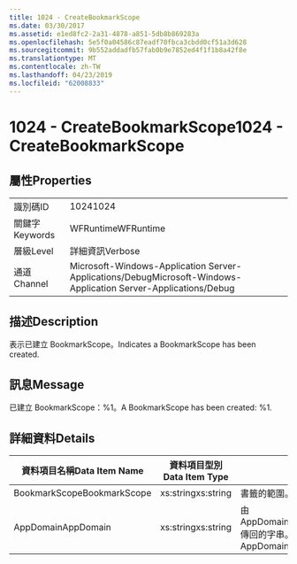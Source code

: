 ```yaml
---
title: 1024 - CreateBookmarkScope
ms.date: 03/30/2017
ms.assetid: e1ed8fc2-2a31-4878-a851-5db8b869283a
ms.openlocfilehash: 5e5f0a04586c87eadf70fbca3cbdd0cf51a3d628
ms.sourcegitcommit: 9b552addadfb57fab0b9e7852ed4f1f1b8a42f8e
ms.translationtype: MT
ms.contentlocale: zh-TW
ms.lasthandoff: 04/23/2019
ms.locfileid: "62008833"
---
```

# <a name="1024---createbookmarkscope"></a><span data-ttu-id="797e9-102">1024 - CreateBookmarkScope</span><span class="sxs-lookup"><span data-stu-id="797e9-102">1024 - CreateBookmarkScope</span></span>
## <a name="properties"></a><span data-ttu-id="797e9-103">屬性</span><span class="sxs-lookup"><span data-stu-id="797e9-103">Properties</span></span>  
  
|||  
|-|-|  
|<span data-ttu-id="797e9-104">識別碼</span><span class="sxs-lookup"><span data-stu-id="797e9-104">ID</span></span>|<span data-ttu-id="797e9-105">1024</span><span class="sxs-lookup"><span data-stu-id="797e9-105">1024</span></span>|  
|<span data-ttu-id="797e9-106">關鍵字</span><span class="sxs-lookup"><span data-stu-id="797e9-106">Keywords</span></span>|<span data-ttu-id="797e9-107">WFRuntime</span><span class="sxs-lookup"><span data-stu-id="797e9-107">WFRuntime</span></span>|  
|<span data-ttu-id="797e9-108">層級</span><span class="sxs-lookup"><span data-stu-id="797e9-108">Level</span></span>|<span data-ttu-id="797e9-109">詳細資訊</span><span class="sxs-lookup"><span data-stu-id="797e9-109">Verbose</span></span>|  
|<span data-ttu-id="797e9-110">通道</span><span class="sxs-lookup"><span data-stu-id="797e9-110">Channel</span></span>|<span data-ttu-id="797e9-111">Microsoft-Windows-Application Server-Applications/Debug</span><span class="sxs-lookup"><span data-stu-id="797e9-111">Microsoft-Windows-Application Server-Applications/Debug</span></span>|  
  
## <a name="description"></a><span data-ttu-id="797e9-112">描述</span><span class="sxs-lookup"><span data-stu-id="797e9-112">Description</span></span>  
 <span data-ttu-id="797e9-113">表示已建立 BookmarkScope。</span><span class="sxs-lookup"><span data-stu-id="797e9-113">Indicates a BookmarkScope has been created.</span></span>  
  
## <a name="message"></a><span data-ttu-id="797e9-114">訊息</span><span class="sxs-lookup"><span data-stu-id="797e9-114">Message</span></span>  
 <span data-ttu-id="797e9-115">已建立 BookmarkScope：%1。</span><span class="sxs-lookup"><span data-stu-id="797e9-115">A BookmarkScope has been created: %1.</span></span>  
  
## <a name="details"></a><span data-ttu-id="797e9-116">詳細資料</span><span class="sxs-lookup"><span data-stu-id="797e9-116">Details</span></span>  
  
|<span data-ttu-id="797e9-117">資料項目名稱</span><span class="sxs-lookup"><span data-stu-id="797e9-117">Data Item Name</span></span>|<span data-ttu-id="797e9-118">資料項目型別</span><span class="sxs-lookup"><span data-stu-id="797e9-118">Data Item Type</span></span>|<span data-ttu-id="797e9-119">描述</span><span class="sxs-lookup"><span data-stu-id="797e9-119">Description</span></span>|  
|--------------------|--------------------|-----------------|  
|<span data-ttu-id="797e9-120">BookmarkScope</span><span class="sxs-lookup"><span data-stu-id="797e9-120">BookmarkScope</span></span>|<span data-ttu-id="797e9-121">xs:string</span><span class="sxs-lookup"><span data-stu-id="797e9-121">xs:string</span></span>|<span data-ttu-id="797e9-122">書籤的範圍。</span><span class="sxs-lookup"><span data-stu-id="797e9-122">The scope of the bookmark.</span></span>|  
|<span data-ttu-id="797e9-123">AppDomain</span><span class="sxs-lookup"><span data-stu-id="797e9-123">AppDomain</span></span>|<span data-ttu-id="797e9-124">xs:string</span><span class="sxs-lookup"><span data-stu-id="797e9-124">xs:string</span></span>|<span data-ttu-id="797e9-125">由 AppDomain.CurrentDomain.FriendlyName 傳回的字串。</span><span class="sxs-lookup"><span data-stu-id="797e9-125">The string returned by AppDomain.CurrentDomain.FriendlyName.</span></span>|
